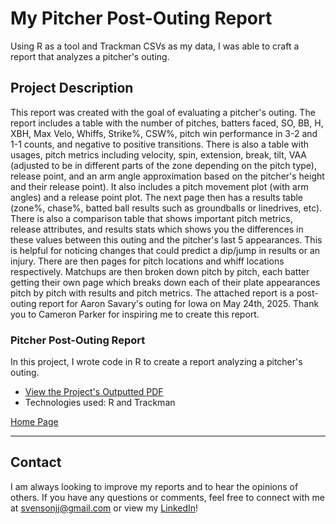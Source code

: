 # My Pitcher Post-Outing Report

Using R as a tool and Trackman CSVs as my data, I was able to craft a report that analyzes a pitcher's outing.

## Project Description

This report was created with the goal of evaluating a pitcher's outing. The report includes a table with the number of pitches, batters faced, SO, BB, H, XBH, Max Velo, Whiffs, Strike%, CSW%, pitch win performance in 3-2 and 1-1 counts, and negative to positive transitions. There is also a table with usages, pitch metrics including velocity, spin, extension, break, tilt, VAA (adjusted to be in different parts of the zone depending on the pitch type), release point, and an arm angle approximation based on the pitcher's height and their release point). It also includes a pitch movement plot (with arm angles) and a release point plot. The next page then has a results table (zone%, chase%, batted ball results such as groundballs or linedrives, etc). There is also a comparison table that shows important pitch metrics, release attributes, and results stats which shows you the differences in these values between this outing and the pitcher's last 5 appearances. This is helpful for noticing changes that could predict a dip/jump in results or an injury. There are then pages for pitch locations and whiff locations respectively. Matchups are then broken down pitch by pitch, each batter getting their own page which breaks down each of their plate appearances pitch by pitch with results and pitch metrics. The attached report is a post-outing report for Aaron Savary's outing for Iowa on May 24th, 2025. Thank you to Cameron Parker for inspiring me to create this report.

### Pitcher Post-Outing Report
In this project, I wrote code in R to create a report analyzing a pitcher's outing.

- [View the Project's Outputted PDF](https://github.com/jjsvenson/jj-svenson-baseball-analytics/blob/8c4e475e74a716bdc2167e17b7fa70003e1da3f1/Aaron%20Savary%20Post-Outing%20Report%205-24-25.pdf)
- Technologies used: R and Trackman

[Home Page](index.md)

---

## Contact

I am always looking to improve my reports and to hear the opinions of others. If you have any questions or comments, feel free to connect with me at [svensonjj@gmail.com](mailto:svensonjj@gmail.com) or view my [LinkedIn](https://www.linkedin.com/in/john-jj-svenson/)!
